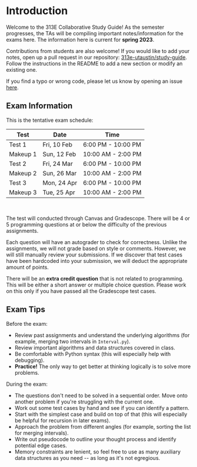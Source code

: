 # Introduction

Welcome to the 313E Collaborative Study Guide! As the semester progresses, the TAs will be compiling important notes/information for the exams here. The information here is current for **spring 2023**.

Contributions from students are also welcome! If you would like to add your notes, open up a pull request in our repository:
[313e-utaustin/study-guide](https://github.com/cs313e-utaustin/study-guide). Follow the instructions in the README to add a new section
or modify an existing one.

If you find a typo or wrong code, please let us know by opening an issue [here](https://github.com/cs313e-utaustin/study-guide/issues).

## Exam Information

This is the tentative exam schedule:

| Test     | Date        | Time               |
| -------- | ----------- | ------------------ |
| Test 1   | Fri, 10 Feb | 6:00 PM - 10:00 PM |
| Makeup 1 | Sun, 12 Feb | 10:00 AM - 2:00 PM |
| Test 2   | Fri, 24 Mar | 6:00 PM - 10:00 PM |
| Makeup 2 | Sun, 26 Mar | 10:00 AM - 2:00 PM |
| Test 3   | Mon, 24 Apr | 6:00 PM - 10:00 PM |
| Makeup 3 | Tue, 25 Apr | 10:00 AM - 2:00 PM |

<br/>

The test will conducted through Canvas and Gradescope. There will be 4 or 5 programming
questions at or below the difficulty of the previous assignments.

Each question will have an autograder to check for correctness.
Unlike the assignments, we will not grade based on style or comments.
However, we will still manually review your submissions. If we discover that
test cases have been hardcoded into your submission, we will deduct the appropriate amount
of points.

There will be an **extra credit question** that is not related to programming. This will be
either a short answer or multiple choice question. Please work on this only if you have passed
all the Gradescope test cases.

## Exam Tips

Before the exam:

- Review past assignments and understand the underlying algorithms (for example, merging two intervals in `Interval.py`).
- Review important algorithms and data structures covered in class.
- Be comfortable with Python syntax (this will especially help with debugging).
- **Practice!** The only way to get better at thinking logically is to solve more problems.

During the exam:

- The questions don't need to be solved in a sequential order. Move onto another problem if you're struggling with the current one.
- Work out some test cases by hand and see if you can identify a pattern.
- Start with the simplest case and build on top of that (this will especially be helpful for recursion in later exams).
- Approach the problem from different angles (for example, sorting the list for merging intervals).
- Write out pseudocode to outline your thought process and identify potential edge cases.
- Memory constraints are lenient, so feel free to use as many auxiliary data structures as you need -- as long as it's not egregious.
